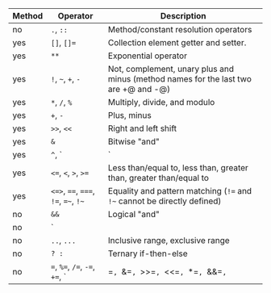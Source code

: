| Method | Operator                                                     | Description                                                  |
| ------ | ------------------------------------------------------------ | ------------------------------------------------------------ |
| no     | `.`, `::`                                                    | Method/constant resolution operators                         |
| yes    | `[]`, `[]=`                                                  | Collection element getter and setter.                        |
| yes    | `**`                                                         | Exponential operator                                         |
| yes    | `!`, `~`, `+`, `-`                                           | Not, complement, unary plus and minus (method names for the last two are +@ and -@) |
| yes    | `*`, `/`, `%`                                                | Multiply, divide, and modulo                                 |
| yes    | `+`, `-`                                                     | Plus, minus                                                  |
| yes    | `>>`, `<<`                                                   | Right and left shift                                         |
| yes    | `&`                                                          | Bitwise "and"                                                |
| yes    | `^`, `|`                                                     | Bitwise exclusive "or" and regular "or" (inclusive "or")     |
| yes    | `<=`, `<`, `>`, `>=`                                         | Less than/equal to, less than, greater than, greater than/equal to |
| yes    | `<=>`, `==`, `===`, `!=`, `=~`, `!~`                         | Equality and pattern matching (`!=` and `!~` cannot be directly defined) |
| no     | `&&`                                                         | Logical "and"                                                |
| no     | `||`                                                         | Logical "or"                                                 |
| no     | `..`, `...`                                                  | Inclusive range, exclusive range                             |
| no     | `? :`                                                        | Ternary if-then-else                                         |
| no     | `=`, `%=`, `/=`, `-=`, `+=`, `|=`, `&=`, `>>=`, `<<=`, `*=`, `&&=`, `||=`, `**=`, `{` | Assignment (and shortcuts) and block delimiter               |